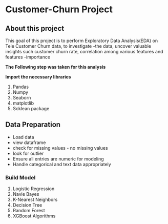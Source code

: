 # Customer-Churn Project


## About this project
This goal of this project is to perform Exploratory Data Analysis(EDA) on Tele Customer Churn data, to investigate -the data, uncover valuable insights such customer churn rate, correlation among various features and features -importance

**The Following step was taken for this analysis**

**Import the necessary libraries**
1. Pandas
2. Numpy
3. Seaborn
4. matplotlib
5. Scklean package

## Data Preparation
- Load data
- view dataframe
- check for missing values - no missing values
- look for outlier
- Ensure all entries are numeric for modeling
- Handle categorical and text data appropriately


### Build Model
1. Logistic Regression
2. Navie Bayes
3. K-Nearest Neighbors
4. Decision Tree
5. Random Forest
6. XGBoost Algorithms

